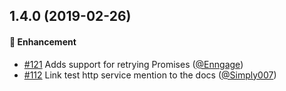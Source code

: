 ## 1.4.0 (2019-02-26)

#### :rocket: Enhancement
  * [#121](https://github.com/Kentico/kentico-cloud-js/pull/121) Adds support for retrying Promises ([@Enngage](https://github.com/Enngage))
  * [#112](https://github.com/Kentico/kentico-cloud-js/pull/112) Link test http service mention to the docs ([@Simply007](https://github.com/Simply007))
